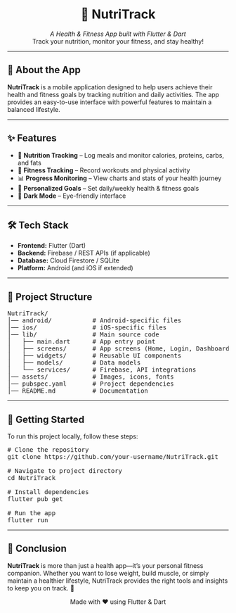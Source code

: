 <h1 align="center">🍏 NutriTrack</h1>

<p align="center">
  <em>A Health & Fitness App built with Flutter & Dart</em><br>
  Track your nutrition, monitor your fitness, and stay healthy!
</p>

<hr>

<h2>📱 About the App</h2>
<p>
  <strong>NutriTrack</strong> is a mobile application designed to help users achieve their health and fitness goals by 
  tracking nutrition and daily activities. The app provides an easy-to-use interface with powerful features to maintain 
  a balanced lifestyle.
</p>

<hr>

<h2>✨ Features</h2>
<ul>
  <li>🥗 <strong>Nutrition Tracking</strong> – Log meals and monitor calories, proteins, carbs, and fats</li>
  <li>💪 <strong>Fitness Tracking</strong> – Record workouts and physical activity</li>
  <li>📊 <strong>Progress Monitoring</strong> – View charts and stats of your health journey</li>
  <li>🎯 <strong>Personalized Goals</strong> – Set daily/weekly health & fitness goals</li>
  <li>🌙 <strong>Dark Mode</strong> – Eye-friendly interface</li>
</ul>

<hr>

<h2>🛠️ Tech Stack</h2>
<ul>
  <li><strong>Frontend:</strong> Flutter (Dart)</li>
  <li><strong>Backend:</strong> Firebase / REST APIs (if applicable)</li>
  <li><strong>Database:</strong> Cloud Firestore / SQLite</li>
  <li><strong>Platform:</strong> Android (and iOS if extended)</li>
</ul>

<hr>

<h2>📂 Project Structure</h2>
<pre>
NutriTrack/
│── android/           # Android-specific files
│── ios/               # iOS-specific files
│── lib/               # Main source code
│   ├── main.dart      # App entry point
│   ├── screens/       # App screens (Home, Login, Dashboard, etc.)
│   ├── widgets/       # Reusable UI components
│   ├── models/        # Data models
│   └── services/      # Firebase, API integrations
│── assets/            # Images, icons, fonts
│── pubspec.yaml       # Project dependencies
│── README.md          # Documentation
</pre>

<hr>

<h2>🚀 Getting Started</h2>
<p>To run this project locally, follow these steps:</p>

<pre>
# Clone the repository
git clone https://github.com/your-username/NutriTrack.git

# Navigate to project directory
cd NutriTrack

# Install dependencies
flutter pub get

# Run the app
flutter run
</pre>

<hr>

<h2>📌 Conclusion</h2>
<p>
  <strong>NutriTrack</strong> is more than just a health app—it’s your personal fitness companion. Whether you want to 
  lose weight, build muscle, or simply maintain a healthier lifestyle, NutriTrack provides the right tools and insights 
  to keep you on track. 🚀
</p>

<p align="center">
  Made with ❤️ using Flutter & Dart
</p>
